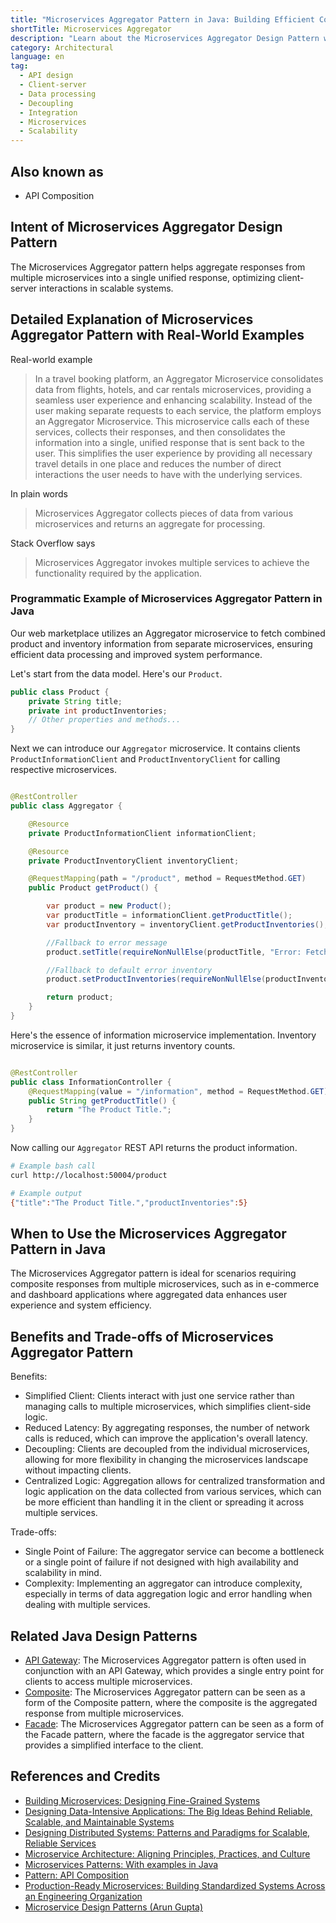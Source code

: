 ```yaml
---
title: "Microservices Aggregator Pattern in Java: Building Efficient Composite Services in Java"
shortTitle: Microservices Aggregator
description: "Learn about the Microservices Aggregator Design Pattern with Java examples. Understand its intent, real-world applications, benefits, and trade-offs for scalable system design."
category: Architectural
language: en
tag:
  - API design
  - Client-server
  - Data processing
  - Decoupling
  - Integration
  - Microservices
  - Scalability
---
```


## Also known as

* API Composition

## Intent of Microservices Aggregator Design Pattern

The Microservices Aggregator pattern helps aggregate responses from multiple microservices into a single unified response, optimizing client-server interactions in scalable systems.

## Detailed Explanation of Microservices Aggregator Pattern with Real-World Examples

Real-world example

> In a travel booking platform, an Aggregator Microservice consolidates data from flights, hotels, and car rentals microservices, providing a seamless user experience and enhancing scalability. Instead of the user making separate requests to each service, the platform employs an Aggregator Microservice. This microservice calls each of these services, collects their responses, and then consolidates the information into a single, unified response that is sent back to the user. This simplifies the user experience by providing all necessary travel details in one place and reduces the number of direct interactions the user needs to have with the underlying services.

In plain words

> Microservices Aggregator collects pieces of data from various microservices and returns an aggregate for processing.

Stack Overflow says

> Microservices Aggregator invokes multiple services to achieve the functionality required by the application.

### Programmatic Example of Microservices Aggregator Pattern in Java

Our web marketplace utilizes an Aggregator microservice to fetch combined product and inventory information from separate microservices, ensuring efficient data processing and improved system performance.

Let's start from the data model. Here's our `Product`.

```java
public class Product {
    private String title;
    private int productInventories;
    // Other properties and methods...
}
```

Next we can introduce our `Aggregator` microservice. It contains clients `ProductInformationClient` and `ProductInventoryClient` for calling respective microservices.

```java

@RestController
public class Aggregator {

    @Resource
    private ProductInformationClient informationClient;

    @Resource
    private ProductInventoryClient inventoryClient;

    @RequestMapping(path = "/product", method = RequestMethod.GET)
    public Product getProduct() {

        var product = new Product();
        var productTitle = informationClient.getProductTitle();
        var productInventory = inventoryClient.getProductInventories();

        //Fallback to error message
        product.setTitle(requireNonNullElse(productTitle, "Error: Fetching Product Title Failed"));

        //Fallback to default error inventory
        product.setProductInventories(requireNonNullElse(productInventory, -1));

        return product;
    }
}
```

Here's the essence of information microservice implementation. Inventory microservice is similar, it just returns inventory counts.

```java

@RestController
public class InformationController {
    @RequestMapping(value = "/information", method = RequestMethod.GET)
    public String getProductTitle() {
        return "The Product Title.";
    }
}
```

Now calling our `Aggregator` REST API returns the product information.

```bash
# Example bash call
curl http://localhost:50004/product

# Example output
{"title":"The Product Title.","productInventories":5}
```

## When to Use the Microservices Aggregator Pattern in Java

The Microservices Aggregator pattern is ideal for scenarios requiring composite responses from multiple microservices, such as in e-commerce and dashboard applications where aggregated data enhances user experience and system efficiency.

## Benefits and Trade-offs of Microservices Aggregator Pattern

Benefits:

* Simplified Client: Clients interact with just one service rather than managing calls to multiple microservices, which simplifies client-side logic.
* Reduced Latency: By aggregating responses, the number of network calls is reduced, which can improve the application's overall latency.
* Decoupling: Clients are decoupled from the individual microservices, allowing for more flexibility in changing the microservices landscape without impacting clients.
* Centralized Logic: Aggregation allows for centralized transformation and logic application on the data collected from various services, which can be more efficient than handling it in the client or spreading it across multiple services.

Trade-offs:

* Single Point of Failure: The aggregator service can become a bottleneck or a single point of failure if not designed with high availability and scalability in mind.
* Complexity: Implementing an aggregator can introduce complexity, especially in terms of data aggregation logic and error handling when dealing with multiple services.

## Related Java Design Patterns

* [API Gateway](https://java-design-patterns.com/patterns/microservices-api-gateway/): The Microservices Aggregator pattern is often used in conjunction with an API Gateway, which provides a single entry point for clients to access multiple microservices.
* [Composite](https://java-design-patterns.com/patterns/composite/): The Microservices Aggregator pattern can be seen as a form of the Composite pattern, where the composite is the aggregated response from multiple microservices.
* [Facade](https://java-design-patterns.com/patterns/facade/): The Microservices Aggregator pattern can be seen as a form of the Facade pattern, where the facade is the aggregator service that provides a simplified interface to the client.

## References and Credits

* [Building Microservices: Designing Fine-Grained Systems](https://amzn.to/43aGpSR)
* [Designing Data-Intensive Applications: The Big Ideas Behind Reliable, Scalable, and Maintainable Systems](https://amzn.to/3y6yv1z)
* [Designing Distributed Systems: Patterns and Paradigms for Scalable, Reliable Services](https://amzn.to/3T9g9Uj)
* [Microservice Architecture: Aligning Principles, Practices, and Culture](https://amzn.to/3T9jZNi)
* [Microservices Patterns: With examples in Java](https://amzn.to/4a5LHkP)
* [Pattern: API Composition](https://microservices.io/patterns/data/api-composition.html)
* [Production-Ready Microservices: Building Standardized Systems Across an Engineering Organization](https://amzn.to/4a0Vk4c)
* [Microservice Design Patterns (Arun Gupta)](http://web.archive.org/web/20190705163602/http://blog.arungupta.me/microservice-design-patterns/)
